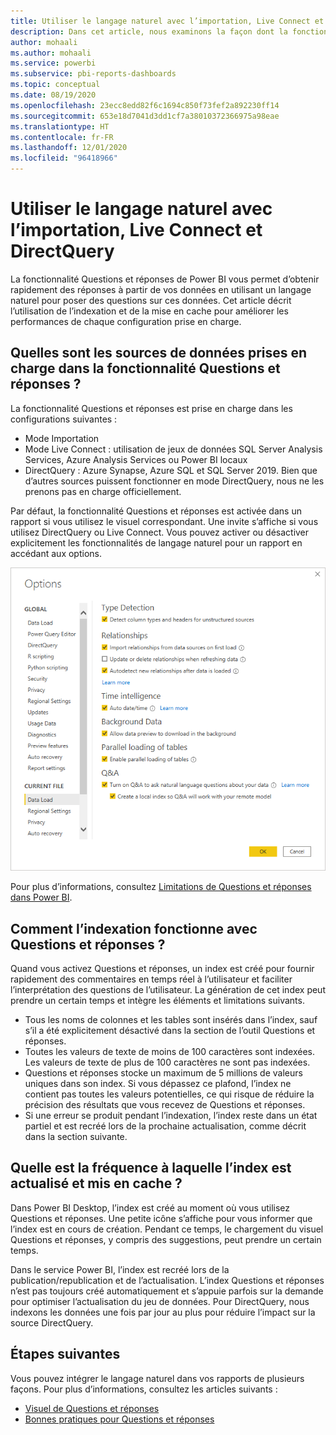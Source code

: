 ```yaml
---
title: Utiliser le langage naturel avec l’importation, Live Connect et DirectQuery
description: Dans cet article, nous examinons la façon dont la fonctionnalité Questions et réponses utilise les différents types de sources de données disponibles dans Power BI. Nous allons aussi examiner les concepts d’indexation et de mise en cache.
author: mohaali
ms.author: mohaali
ms.service: powerbi
ms.subservice: pbi-reports-dashboards
ms.topic: conceptual
ms.date: 08/19/2020
ms.openlocfilehash: 23ecc8edd82f6c1694c850f73fef2a892230ff14
ms.sourcegitcommit: 653e18d7041d3dd1cf7a38010372366975a98eae
ms.translationtype: HT
ms.contentlocale: fr-FR
ms.lasthandoff: 12/01/2020
ms.locfileid: "96418966"
---
```

# <a name="use-natural-language-with-import-live-connect-and-direct-query"></a>Utiliser le langage naturel avec l’importation, Live Connect et DirectQuery

La fonctionnalité Questions et réponses de Power BI vous permet d’obtenir rapidement des réponses à partir de vos données en utilisant un langage naturel pour poser des questions sur ces données. Cet article décrit l’utilisation de l’indexation et de la mise en cache pour améliorer les performances de chaque configuration prise en charge.

## <a name="what-data-sources-are-supported-in-qa"></a>Quelles sont les sources de données prises en charge dans la fonctionnalité Questions et réponses ?

La fonctionnalité Questions et réponses est prise en charge dans les configurations suivantes :

- Mode Importation
- Mode Live Connect : utilisation de jeux de données SQL Server Analysis Services, Azure Analysis Services ou Power BI locaux
- DirectQuery : Azure Synapse, Azure SQL et SQL Server 2019. Bien que d’autres sources puissent fonctionner en mode DirectQuery, nous ne les prenons pas en charge officiellement.

Par défaut, la fonctionnalité Questions et réponses est activée dans un rapport si vous utilisez le visuel correspondant. Une invite s’affiche si vous utilisez DirectQuery ou Live Connect. Vous pouvez activer ou désactiver explicitement les fonctionnalités de langage naturel pour un rapport en accédant aux options.

![Options de bureau Questions et réponses](media/qna-desktop-options.png)

Pour plus d’informations, consultez [Limitations de Questions et réponses dans Power BI](q-and-a-limitations.md).

## <a name="how-does-indexing-work-with-qa"></a>Comment l’indexation fonctionne avec Questions et réponses ?

Quand vous activez Questions et réponses, un index est créé pour fournir rapidement des commentaires en temps réel à l’utilisateur et faciliter l’interprétation des questions de l’utilisateur. La génération de cet index peut prendre un certain temps et intègre les éléments et limitations suivants.

- Tous les noms de colonnes et les tables sont insérés dans l’index, sauf s’il a été explicitement désactivé dans la section de l’outil Questions et réponses.
- Toutes les valeurs de texte de moins de 100 caractères sont indexées. Les valeurs de texte de plus de 100 caractères ne sont pas indexées. 
- Questions et réponses stocke un maximum de 5 millions de valeurs uniques dans son index. Si vous dépassez ce plafond, l’index ne contient pas toutes les valeurs potentielles, ce qui risque de réduire la précision des résultats que vous recevez de Questions et réponses.
- Si une erreur se produit pendant l’indexation, l’index reste dans un état partiel et est recréé lors de la prochaine actualisation, comme décrit dans la section suivante.

## <a name="how-often-is-the-index-refreshed-and-cached"></a>Quelle est la fréquence à laquelle l’index est actualisé et mis en cache ?

Dans Power BI Desktop, l’index est créé au moment où vous utilisez Questions et réponses. Une petite icône s’affiche pour vous informer que l’index est en cours de création. Pendant ce temps, le chargement du visuel Questions et réponses, y compris des suggestions, peut prendre un certain temps.

Dans le service Power BI, l’index est recréé lors de la publication/republication et de l’actualisation. L’index Questions et réponses n’est pas toujours créé automatiquement et s’appuie parfois sur la demande pour optimiser l’actualisation du jeu de données. Pour DirectQuery, nous indexons les données une fois par jour au plus pour réduire l’impact sur la source DirectQuery.

## <a name="next-steps"></a>Étapes suivantes

Vous pouvez intégrer le langage naturel dans vos rapports de plusieurs façons. Pour plus d’informations, consultez les articles suivants :

* [Visuel de Questions et réponses](../visuals/power-bi-visualization-q-and-a.md)
* [Bonnes pratiques pour Questions et réponses](q-and-a-best-practices.md)
